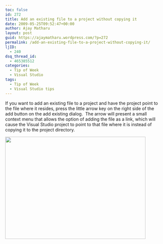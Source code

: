 ```yaml
---
toc: false
id: 272
title: Add an existing file to a project without copying it
date: 2009-05-25T09:52:47+00:00
author: Ajay Matharu
layout: post
guid: https://ajaymatharu.wordpress.com/?p=272
permalink: /add-an-existing-file-to-a-project-without-copying-it/
ljID:
  - 240
dsq_thread_id:
  - 465385512
categories:
  - Tip of Week
  - Visual Studio
tags:
  - Tip of Week
  - Visual Studio tips
---
```

If you want to add an existing file to a project and have the project point to the file where it resides, press the little arrow key on the right side of the add button on the add existing dialog.  The arrow will present a small context menu that allows the option of adding the file as a link, which will cause the Visual Studio project to point to that file where it is instead of copying it to the project directory.

[<img class="aligncenter size-full wp-image-273" title="existing" src="https://ajaymatharu.files.wordpress.com/2008/10/existing.png" alt="" width="450" height="327" />](https://ajaymatharu.files.wordpress.com/2008/10/existing.png)
